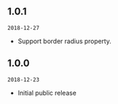 ## 1.0.1

`2018-12-27`

- Support border radius property.

## 1.0.0

`2018-12-23`

- Initial public release